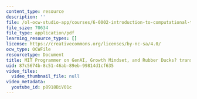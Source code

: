 ```yaml
---
content_type: resource
description: ''
file: /ol-ocw-studio-app/courses/6-0002-introduction-to-computational-thinking-and-data-science-fall-2016/p8918BiV01c_transcript.pdf
file_size: 70634
file_type: application/pdf
learning_resource_types: []
license: https://creativecommons.org/licenses/by-nc-sa/4.0/
ocw_type: OCWFile
resourcetype: Document
title: MIT Programmer on GenAI, Growth Mindset, and Rubber Ducks? transcript
uid: 87c5674b-8c51-46ab-89eb-99814d1cf635
video_files:
  video_thumbnail_file: null
video_metadata:
  youtube_id: p8918BiV01c
---
```

